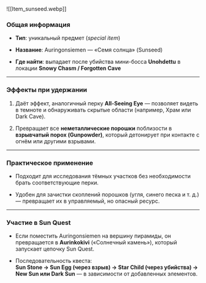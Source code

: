 ![[Item_sunseed.webp]]

### Общая информация

- **Тип**: уникальный предмет (_special item_)
    
- **Название**: Auringonsiemen — «Семя солнца» (Sunseed)
    
- **Где найти**: выпадает после убийства мини-босса **Unohdettu** в локации **Snowy Chasm / Forgotten Cave**
    


---

### Эффекты при удержании

1. Даёт эффект, аналогичный перку **All-Seeing Eye** — позволяет видеть в темноте и обнаруживать скрытые области (например, Храм или Dark Cave).
    
2. Превращает все **неметаллические порошки** поблизости в **взрывчатый порох (Gunpowder)**, который детонирует при контакте с огнём или другими взрывами.
    

---

### Практическое применение

- Подходит для исследования тёмных участков без необходимости брать соответствующие перки.
    
- Удобен для зачистки скоплений порошков (угля, синего песка и т. д.) — превращает их в управляемый, но опасный ресурс.
    

---

### Участие в Sun Quest

- Если поместить Auringonsiemen на вершину пирамиды, он превращается в **Aurinkokivi** («Солнечный камень»), который запускает цепочку Sun Quest.
    
- Последовательность квеста:  
    **Sun Stone → Sun Egg (через взрыв) → Star Child (через убийства) → New Sun или Dark Sun** — в зависимости от добавленных элементов.
    